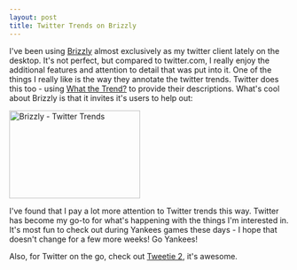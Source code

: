 ```yaml
---
layout: post
title: Twitter Trends on Brizzly
---
```


I've been using [Brizzly](http://brizzly.com) almost exclusively as my twitter client lately on the desktop.  It's not perfect, but compared to twitter.com, I really enjoy the additional features and attention to detail that was put into it.  One of the things I really like is the way they annotate the twitter trends.  Twitter does this too - using [What the Trend?](http://whatthetrend.com/) to provide their descriptions.  What's cool about Brizzly is that it invites it's users to help out:

<img src="/images/posts/20091012-x8h4xg9rnix7dekm2m2dx3uk81.jpg" alt="Brizzly - Twitter Trends" width="236" height="159" />

I've found that I pay a lot more attention to Twitter trends this way.  Twitter has become my go-to for what's happening with the things I'm interested in.  It's most fun to check out during Yankees games these days - I hope that doesn't change for a few more weeks!  Go Yankees!

Also, for Twitter on the go, check out [Tweetie 2](http://www.atebits.com/tweetie-iphone/), it's awesome.
